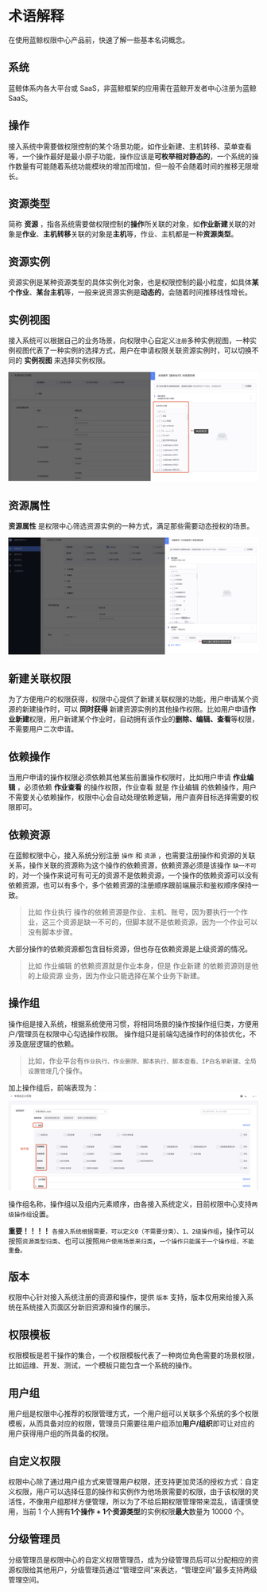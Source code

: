 # 术语解释

在使用蓝鲸权限中心产品前，快速了解一些基本名词概念。

## 系统 

蓝鲸体系内各大平台或 SaaS，非蓝鲸框架的应用需在蓝鲸开发者中心注册为蓝鲸 SaaS。

## 操作 

接入系统中需要做权限控制的某个场景功能，如作业新建、主机转移、菜单查看等，一个操作最好是最小原子功能，操作应该是**可枚举相对静态的**，一个系统的操作数量有可能随着系统功能模块的增加而增加，但一般不会随着时间的推移无限增长。

## 资源类型

简称 **资源** ，指各系统需要做权限控制的**操作**所关联的对象，如**作业新建**关联的对象是**作业**、**主机转移**关联的对象是**主机**等，作业、主机都是一种**资源类型**。

## 资源实例 

资源实例是某种资源类型的具体实例化对象，也是权限控制的最小粒度，如具体**某个作业**、**某台主机**等，一般来说资源实例是**动态的**，会随着时间推移线性增长。 

## 实例视图

接入系统可以根据自己的业务场景，向权限中心自定义`注册`多种实例视图，一种实例视图代表了一种实例的选择方式，用户在申请权限关联资源实例时，可以切换不同的 **实例视图** 来选择实例权限。

![image-20210322111756643](Term/image-20210322111756643.png)

## 资源属性

**资源属性** 是权限中心筛选资源实例的一种方式，满足那些需要动态授权的场景。

![image-20210409154928258](Term/image-20210409154928258.png)

## 新建关联权限

为了方便用户的权限获得，权限中心提供了新建关联权限的功能，用户申请某个资源的新建操作时，可以 **同时获得** 新建资源实例的其他操作权限。比如用户申请**作业新建**权限，用户新建某个作业时，自动拥有该作业的**删除、编辑、查看**等权限，不需要用户二次申请。

## 依赖操作

当用户申请的操作权限必须依赖其他某些前置操作权限时，比如用户申请 **作业编辑** ，必须依赖 **作业查看** 的操作权限，作业查看 就是 作业编辑 的依赖操作，用户不需要关心依赖操作，权限中心会自动处理依赖逻辑，用户直奔目标选择需要的权限即可。

## 依赖资源

在蓝鲸权限中心，接入系统分别注册 `操作` 和 `资源` ，也需要注册操作和资源的关联关系，操作关联的资源称为这个操作的依赖资源，依赖资源必须是该操作 `缺一不可` 的，对一个操作来说可有可无的资源不是依赖资源，一个操作的依赖资源可以没有依赖资源，也可以有多个，多个依赖资源的注册顺序跟前端展示和鉴权顺序保持一致。

> 比如 作业执行 操作的依赖资源是作业、主机、账号，因为要执行一个作业，这三个资源是缺一不可的，但脚本就不是依赖资源，因为一个作业可以没有脚本步骤。

大部分操作的依赖资源都包含目标资源，但也存在依赖资源是上级资源的情况。

> 比如 作业编辑 的依赖资源就是作业本身，但是 作业新建 的依赖资源则是他的上级资源 业务，因为作业只能选择在某个业务下新建。

## 操作组

操作组是接入系统，根据系统使用习惯，将相同场景的操作按操作组归类，方便用户/管理员在权限中心勾选操作权限。
操作组只是前端勾选操作时的体验优化，不涉及底层逻辑的依赖。

> 比如，作业平台有`作业执行、作业删除、脚本执行、脚本查看、IP白名单新建、全局设置管理`几个操作。

加上操作组后，前端表现为：
![image-20210322111439099](Term/image-20210322111439099.png)

操作组名称，操作组以及组内元素顺序，由各接入系统定义，目前权限中心支持`两级操作组`设置。

**重要！！！！**
`各接入系统根据需要，可以定义0（不需要分类）、1、2级操作组`，操作可以按照`资源类型归类`、也可以按照`用户使用场景来归类`，`一个操作只能属于一个操作组，不能重叠。`

## 版本

权限中心针对接入系统注册的资源和操作，提供 `版本` 支持，版本仅用来给接入系统在系统接入页面区分新旧资源和操作的展示。

## 权限模板

权限模板是若干操作的集合，一个权限模板代表了一种岗位角色需要的场景权限，比如运维、开发、测试，一个模板只能包含一个系统的操作。

## 用户组

用户组是权限中心推荐的权限管理方式，一个用户组可以关联多个系统的多个权限模板，从而具备对应的权限，管理员只需要往用户组添加**用户/组织**即可让对应的用户获得用户组的所具备的权限。

## 自定义权限

权限中心除了通过用户组方式来管理用户权限，还支持更加灵活的授权方式：自定义权限，用户可以选择任意的操作和实例作为他场景需要的权限，由于该权限的灵活性，不像用户组那样方便管理，所以为了不给后期权限管理带来混乱，请谨慎使用，当前 1 个人拥有**1个操作 + 1个资源类型**的实例权限**最大**数量为 10000 个。

## 分级管理员

分级管理员是权限中心的自定义权限管理员，成为分级管理员后可以分配相应的资源权限给其他用户，分级管理员通过“管理空间”来表达，“管理空间”最多支持两级管理空间。

